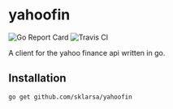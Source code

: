 # yahoofin
![Go Report Card](https://goreportcard.com/badge/github.com/sklarsa/yahoofin)
![Travis CI](https://travis-ci.org/sklarsa/yahoofin.svg?branch=master)

A client for the yahoo finance api written in go.

## Installation
`go get github.com/sklarsa/yahoofin`


